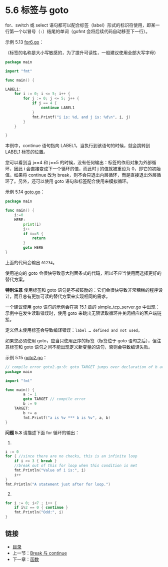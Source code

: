 # 5.6 标签与 goto

for、switch 或 select 语句都可以配合标签（label）形式的标识符使用，即某一行第一个以冒号（`:`）结尾的单词（gofmt 会将后续代码自动移至下一行）。

示例 5.13 [for6.go](examples/chapter_5/for6.go)：

（标签的名称是大小写敏感的，为了提升可读性，一般建议使用全部大写字母）

```go
package main

import "fmt"

func main() {

LABEL1:
	for i := 0; i <= 5; i++ {
		for j := 0; j <= 5; j++ {
			if j == 4 {
				continue LABEL1
			}
			fmt.Printf("i is: %d, and j is: %d\n", i, j)
		}
	}

}
```

本例中，continue 语句指向 LABEL1，当执行到该语句的时候，就会跳转到 LABEL1 标签的位置。

您可以看到当 j==4 和 j==5 的时候，没有任何输出：标签的作用对象为外部循环，因此 i 会直接变成下一个循环的值，而此时 j 的值就被重设为 0，即它的初始值。如果将 continue 改为 break，则不会只退出内层循环，而是直接退出外层循环了。另外，还可以使用 goto 语句和标签配合使用来模拟循环。

示例 5.14 [goto.go](examples/chapter_5/goto.go)：

```go
package main

func main() {
	i:=0
	HERE:
		print(i)
		i++
		if i==5 {
			return
		}
		goto HERE
}
```

上面的代码会输出 `01234`。

使用逆向的 goto 会很快导致意大利面条式的代码，所以不应当使用而选择更好的替代方案。

**特别注意** 使用标签和 goto 语句是不被鼓励的：它们会很快导致非常糟糕的程序设计，而且总有更加可读的替代方案来实现相同的需求。

一个建议使用 goto 语句的示例会在第 15.1 章的 simple_tcp_server.go 中出现：示例中在发生读取错误时，使用 goto 来跳出无限读取循环并关闭相应的客户端链接。

定义但未使用标签会导致编译错误：`label … defined and not used`。

如果您必须使用 goto，应当只使用正序的标签（标签位于 goto 语句之后），但注意标签和 goto 语句之间不能出现定义新变量的语句，否则会导致编译失败。

示例 5.15 [goto2.go](examples/chapter_5/got2o.go)：

```go
// compile error goto2.go:8: goto TARGET jumps over declaration of b at goto2.go:8
package main

import "fmt"

func main() {
		a := 1
		goto TARGET // compile error
		b := 9
	TARGET:  
		b += a
		fmt.Printf("a is %v *** b is %v", a, b)
}
```

**问题 5.3** 请描述下面 for 循环的输出：

1.

```go
i := 0
for { //since there are no checks, this is an infinite loop
	if i >= 3 { break }
	//break out of this for loop when this condition is met
	fmt.Println("Value of i is:", i)
	i++
}
fmt.Println("A statement just after for loop.")
```

2.

```go
for i := 0; i<7 ; i++ {
	if i%2 == 0 { continue }
	fmt.Println("Odd:", i)
}
```

## 链接

- [目录](directory.md)
- 上一节：[Break 与 continue](05.5.md)
- 下一章：[函数](06.0.md)
